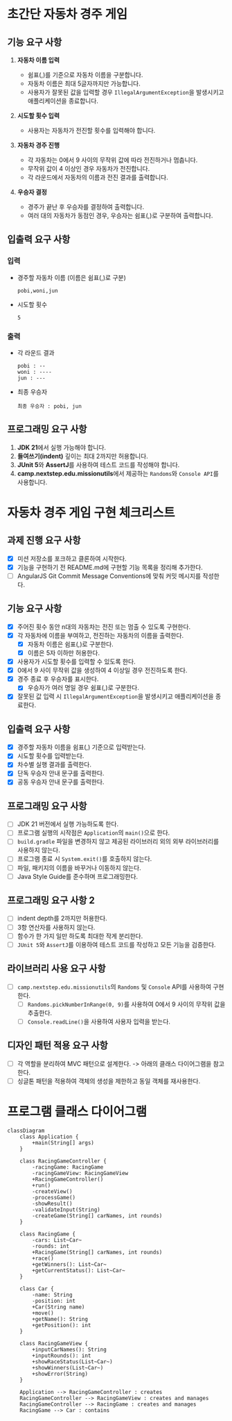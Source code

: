 # 초간단 자동차 경주 게임

## 기능 요구 사항
1. **자동차 이름 입력**
   - 쉼표(,)를 기준으로 자동차 이름을 구분합니다.
   - 자동차 이름은 최대 5글자까지만 가능합니다.
   - 사용자가 잘못된 값을 입력할 경우 `IllegalArgumentException`을 발생시키고 애플리케이션을 종료합니다.

2. **시도할 횟수 입력**
   - 사용자는 자동차가 전진할 횟수를 입력해야 합니다.

3. **자동차 경주 진행**
   - 각 자동차는 0에서 9 사이의 무작위 값에 따라 전진하거나 멈춥니다.
   - 무작위 값이 4 이상인 경우 자동차가 전진합니다.
   - 각 라운드에서 자동차의 이름과 전진 결과를 출력합니다.

4. **우승자 결정**
   - 경주가 끝난 후 우승자를 결정하여 출력합니다.
   - 여러 대의 자동차가 동점인 경우, 우승자는 쉼표(,)로 구분하여 출력합니다.

## 입출력 요구 사항
### 입력
- 경주할 자동차 이름 (이름은 쉼표(,)로 구분)
    ```
    pobi,woni,jun
    ```
- 시도할 횟수
    ```
    5
    ```

### 출력
- 각 라운드 결과
    ```
    pobi : --
    woni : ----
    jun : ---
    ```
- 최종 우승자
    ```
    최종 우승자 : pobi, jun
    ```

## 프로그래밍 요구 사항
1. **JDK 21**에서 실행 가능해야 합니다.
2. **들여쓰기(indent)** 깊이는 최대 2까지만 허용합니다.
3. **JUnit 5**와 **AssertJ**를 사용하여 테스트 코드를 작성해야 합니다.
4. **camp.nextstep.edu.missionutils**에서 제공하는 `Randoms`와 `Console API`를 사용합니다.


# 자동차 경주 게임 구현 체크리스트

## 과제 진행 요구 사항
- [x] 미션 저장소를 포크하고 클론하여 시작한다.
- [x] 기능을 구현하기 전 README.md에 구현할 기능 목록을 정리해 추가한다.
- [ ] AngularJS Git Commit Message Conventions에 맞춰 커밋 메시지를 작성한다.

## 기능 요구 사항
- [x] 주어진 횟수 동안 n대의 자동차는 전진 또는 멈출 수 있도록 구현한다.
- [x] 각 자동차에 이름을 부여하고, 전진하는 자동차의 이름을 출력한다.
  - [x] 자동차 이름은 쉼표(,)로 구분한다.
  - [x] 이름은 5자 이하만 허용한다.
- [x] 사용자가 시도할 횟수를 입력할 수 있도록 한다.
- [x] 0에서 9 사이 무작위 값을 생성하여 4 이상일 경우 전진하도록 한다.
- [x] 경주 종료 후 우승자를 표시한다.
  - [x] 우승자가 여러 명일 경우 쉼표(,)로 구분한다.
- [x] 잘못된 값 입력 시 `IllegalArgumentException`을 발생시키고 애플리케이션을 종료한다.

## 입출력 요구 사항
- [x] 경주할 자동차 이름을 쉼표(,) 기준으로 입력받는다.
- [x] 시도할 횟수를 입력받는다.
- [x] 차수별 실행 결과를 출력한다.
- [x] 단독 우승자 안내 문구를 출력한다.
- [x] 공동 우승자 안내 문구를 출력한다.

## 프로그래밍 요구 사항
- [ ] JDK 21 버전에서 실행 가능하도록 한다.
- [ ] 프로그램 실행의 시작점은 `Application`의 `main()`으로 한다.
- [ ] `build.gradle` 파일을 변경하지 않고 제공된 라이브러리 외의 외부 라이브러리를 사용하지 않는다.
- [ ] 프로그램 종료 시 `System.exit()`를 호출하지 않는다.
- [ ] 파일, 패키지의 이름을 바꾸거나 이동하지 않는다.
- [ ] Java Style Guide를 준수하며 프로그래밍한다.

## 프로그래밍 요구 사항 2
- [ ] indent depth를 2까지만 허용한다.
- [ ] 3항 연산자를 사용하지 않는다.
- [ ] 함수가 한 가지 일만 하도록 최대한 작게 분리한다.
- [ ] `JUnit 5`와 `AssertJ`를 이용하여 테스트 코드를 작성하고 모든 기능을 검증한다.

## 라이브러리 사용 요구 사항
- [ ] `camp.nextstep.edu.missionutils`의 `Randoms` 및 `Console` API를 사용하여 구현한다.
  - [ ] `Randoms.pickNumberInRange(0, 9)`를 사용하여 0에서 9 사이의 무작위 값을 추출한다.
  - [ ] `Console.readLine()`을 사용하여 사용자 입력을 받는다.

## 디자인 패턴 적용 요구 사항
- [ ] 각 역할을 분리하여 MVC 패턴으로 설계한다. -> 아래의 클래스 다이어그램을 참고한다.
- [ ] 싱글톤 패턴을 적용하여 객체의 생성을 제한하고 동일 객체를 재사용한다.

# 프로그램 클래스 다이어그램
```mermaid
classDiagram
    class Application {
        +main(String[] args)
    }

    class RacingGameController {
        -racingGame: RacingGame
        -racingGameView: RacingGameView
        +RacingGameController()
        +run()
        -createView()
        -processGame()
        -showResult()
        -validateInput(String)
        -createGame(String[] carNames, int rounds)
    }

    class RacingGame {
        -cars: List~Car~
        -rounds: int
        +RacingGame(String[] carNames, int rounds)
        +race()
        +getWinners(): List~Car~
        +getCurrentStatus(): List~Car~
    }

    class Car {
        -name: String
        -position: int
        +Car(String name)
        +move()
        +getName(): String
        +getPosition(): int
    }

    class RacingGameView {
        +inputCarNames(): String
        +inputRounds(): int
        +showRaceStatus(List~Car~)
        +showWinners(List~Car~)
        +showError(String)
    }

    Application --> RacingGameController : creates
    RacingGameController --> RacingGameView : creates and manages
    RacingGameController --> RacingGame : creates and manages
    RacingGame --> Car : contains
```